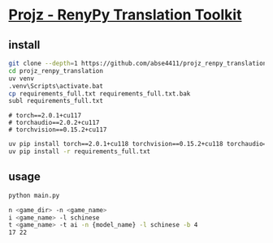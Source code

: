 # [Projz - RenyPy Translation Toolkit](https://github.com/abse4411/projz_renpy_translation)

## install

```sh
git clone --depth=1 https://github.com/abse4411/projz_renpy_translation
cd projz_renpy_translation
uv venv
.venv\Scripts\activate.bat
cp requirements_full.txt requirements_full.txt.bak
subl requirements_full.txt
```

```
# torch==2.0.1+cu117
# torchaudio==2.0.2+cu117
# torchvision==0.15.2+cu117
```

```sh
uv pip install torch==2.0.1+cu118 torchvision==0.15.2+cu118 torchaudio==2.0.2 --index-url https://download.pytorch.org/whl/cu118
uv pip install -r requirements_full.txt
```

## usage

```sh
python main.py
```

```sh
n <game_dir> -n <game_name>
i <game_name> -l schinese
t <game_name> -t ai -n {model_name} -l schinese -b 4
17 22
```
